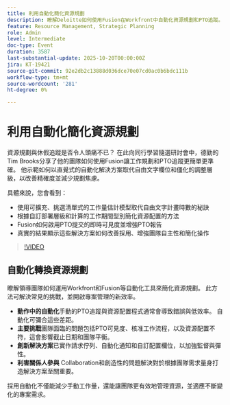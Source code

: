 ```yaml
---
title: 利用自動化簡化資源規劃
description: 瞭解Deloitte如何使用Fusion在Workfront中自動化資源規劃和PTO追蹤。 探索提高精確度、可見度和團隊採用率的真實秘訣。
feature: Resource Management, Strategic Planning
role: Admin
level: Intermediate
doc-type: Event
duration: 3587
last-substantial-update: 2025-10-20T00:00:00Z
jira: KT-19421
source-git-commit: 92e2db2c13888d036dce70e07cd0ac0b6bdc111b
workflow-type: tm+mt
source-wordcount: '281'
ht-degree: 0%

---
```



# 利用自動化簡化資源規劃

資源規劃與休假追蹤是否令人頭痛不已？ 在此向同行學習隨選研討會中，德勤的Tim Brooks分享了他的團隊如何使用Fusion讓工作規劃和PTO追蹤更簡單更準確。 他示範如何以直覺式的自動化解決方案取代自由文字欄位和僵化的調整層級，以改善精確度並減少規劃焦慮。

具體來說，您會看到：

* 使用可擴充、挑選清單式的工作量估計模型取代自由文字計畫時數的秘訣
* 根據自訂部署層級和計算的工作期間型別簡化資源配置的方法
* Fusion如何啟用PTO提交的即時可見度並增強PTO報告
* 真實的結果顯示這些解決方案如何改善採用、增強團隊自主性和簡化操作

>[!VIDEO](https://video.tv.adobe.com/v/3475907/?learn=on&enablevpops)

## 自動化轉換資源規劃

瞭解領導團隊如何運用Workfront和Fusion等自動化工具來簡化資源規劃。 此方法可解決常見的挑戰，並開啟專案管理的新效率。

* **動作中的自動化**&#x200B;手動的PTO追蹤與資源配置程式通常會導致錯誤與低效率。 自動化可彌合這些差距。
* **主要挑戰**&#x200B;團隊面臨的問題包括PTO可見度、核准工作流程，以及資源配置不符，這會影響截止日期和團隊平衡。
* **創新解決方案**&#x200B;已實作請求佇列、自動化通知和自訂配置欄位，以加強監督與彈性。
* **利害關係人參與** Collaboration和創造性的問題解決對於根據團隊需求量身打造解決方案至關重要。

採用自動化不僅能減少手動工作量，還能讓團隊更有效地管理資源，並適應不斷變化的專案需求。

